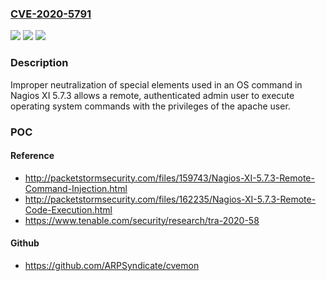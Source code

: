 ### [CVE-2020-5791](https://cve.mitre.org/cgi-bin/cvename.cgi?name=CVE-2020-5791)
![](https://img.shields.io/static/v1?label=Product&message=Nagios%20XI&color=blue)
![](https://img.shields.io/static/v1?label=Version&message=n%2Fa&color=blue)
![](https://img.shields.io/static/v1?label=Vulnerability&message=Authenticated%20OS%20Command%20Injection&color=brighgreen)

### Description

Improper neutralization of special elements used in an OS command in Nagios XI 5.7.3 allows a remote, authenticated admin user to execute operating system commands with the privileges of the apache user.

### POC

#### Reference
- http://packetstormsecurity.com/files/159743/Nagios-XI-5.7.3-Remote-Command-Injection.html
- http://packetstormsecurity.com/files/162235/Nagios-XI-5.7.3-Remote-Code-Execution.html
- https://www.tenable.com/security/research/tra-2020-58

#### Github
- https://github.com/ARPSyndicate/cvemon

